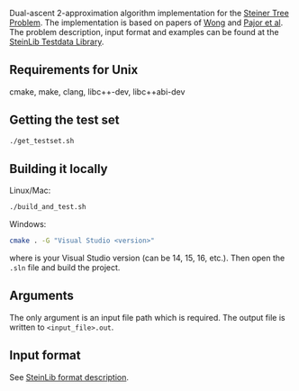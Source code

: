 Dual-ascent 2-approximation algorithm implementation for the [Steiner Tree Problem](https://en.wikipedia.org/wiki/Steiner_tree_problem). The implementation is based on papers of [Wong](https://link.springer.com/article/10.1007/BF02612335) and [Pajor et al](https://link.springer.com/article/10.1007/s12532-017-0123-4). The problem description, input format and examples can be found at the [SteinLib Testdata Library](http://steinlib.zib.de/steinlib.php).

## Requirements for Unix

cmake, make, clang, libc++-dev, libc++abi-dev

## Getting the test set

````bash
./get_testset.sh
````

## Building it locally

Linux/Mac:

````bash
./build_and_test.sh
````

Windows:

````bash
cmake . -G "Visual Studio <version>"
````

where <version> is your Visual Studio version (can be 14, 15, 16, etc.).
Then open the `.sln` file and build the project.

## Arguments

The only argument is an input file path which is required. The output file is written to ```<input_file>.out```.

## Input format

See [SteinLib format description](http://steinlib.zib.de/format.php).
